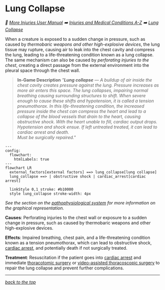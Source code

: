 # Lung Collapse

<!-- @generate_breadcrumb_trail {"template": "_:file_folder: {0}_", "connector": " :arrow_right: "} -->
_:file_folder: [More Injuries User Manual](/docs/wiki/README.md) :arrow_right: [Injuries and Medical Conditions A-Z](/docs/wiki/injuries/README.md) :arrow_right: [Lung Collapse](/docs/wiki/injuries/lung-collapse.md)_
<!-- @end_generated_block -->

When a creature is exposed to a sudden change in pressure, such as caused by *thermobaric weapons and other high-explosive devices*, the lung tissue may rupture, causing air to leak into the chest cavity and compress the lung, leading to a life-threatening condition known as a lung collapse. The same mechanism can also be caused by *perforating injuries to the chest*, creating a direct passage from the external environment into the pleural space through the chest wall.

> **In-Game Description**
> _"**Lung collapse** &mdash; A buildup of air inside the chest cavity creates pressure against the lung. Pressure increases as more air enters this space. The lung collapses, impairing normal breathing causing surrounding structures to shift. When severe enough to cause these shifts and hypotension, it is called a tension pneumothorax. In this life-threatening condition, the increased pressure inside the chest can compress the heart and lead to a collapse of the blood vessels that drain to the heart, causing obstructive shock. With the heart unable to fill, cardiac output drops. Hypotension and shock ensue. If left untreated treated, it can lead to cardiac arrest and death.  
> Must be surgically repaired."_

```mermaid
---
config:
  flowchart:
    htmlLabels: true
---
flowchart LR
  external_factors[external factors] ==> lung_collapse[lung collapse]
  lung_collapse ==> | obstructive shock | cardiac_arrest[cardiac arrest]

  linkStyle 0,1 stroke: #b10000
  style lung_collapse stroke-width: 4px
```

*See the section on the [pathophysiological system](/docs/wiki/pathophysiological-system.md#pathophysiological-system) for more information on the graphical representation.*

**Causes**: Perforating injuries to the chest wall or exposure to a sudden change in pressure, such as caused by thermobaric weapons and other high-explosive devices.

**Effects**: Impaired breathing, chest pain, and a life-threatening condition known as a tension pneumothorax, which can lead to obstructive shock, [cardiac arrest](/docs/wiki/injuries/cardiac-arrest.md#cardiac-arrest), and potentially death if not surgically treated.

**Treatment**: Resuscitation if the patient goes into [cardiac arrest](/docs/wiki/injuries/cardiac-arrest.md#cardiac-arrest) and immediate [thoracotomic surgery](/docs/wiki/surgeries.md#thoracotomy) or [video-assisted thoracoscopic surgery](/docs/wiki/surgeries.md#video-assisted-thoracoscopic-surgery) to repair the lung collapse and prevent further complications.

<!-- @generate_link_to_top {"template": "---\n_[back to the top]({1})_"} -->
---
_[back to the top](#lung-collapse)_
<!-- @end_generated_block -->

